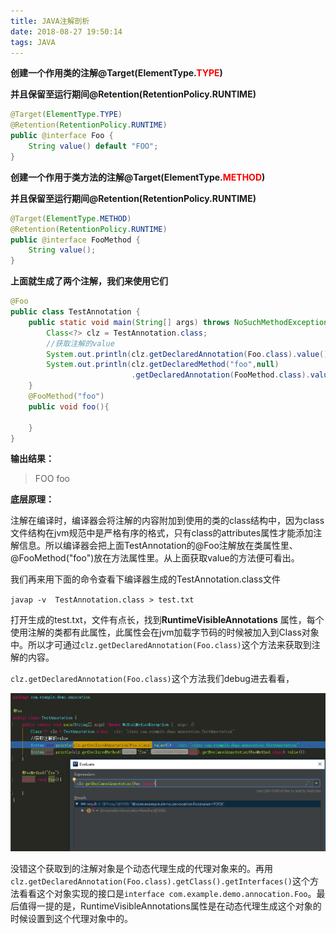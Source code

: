 ```yaml
---
title: JAVA注解剖析
date: 2018-08-27 19:50:14
tags: JAVA
---
```


**创建一个作用类的注解@Target(ElementType.<span style="color:red">TYPE</span>)**

**并且保留至运行期间@Retention(RetentionPolicy.RUNTIME)**

```java
@Target(ElementType.TYPE)
@Retention(RetentionPolicy.RUNTIME)
public @interface Foo {
    String value() default "FOO";
}
```

**创建一个作用于类方法的注解@Target(ElementType.<span style="color:red">METHOD</span>)**

**并且保留至运行期间@Retention(RetentionPolicy.RUNTIME)**

```java
@Target(ElementType.METHOD)
@Retention(RetentionPolicy.RUNTIME)
public @interface FooMethod {
    String value();
}
```

**上面就生成了两个注解，我们来使用它们**

```java
@Foo
public class TestAnnotation {
    public static void main(String[] args) throws NoSuchMethodException {
        Class<?> clz = TestAnnotation.class;
        //获取注解的value
        System.out.println(clz.getDeclaredAnnotation(Foo.class).value());
        System.out.println(clz.getDeclaredMethod("foo",null)
                           .getDeclaredAnnotation(FooMethod.class).value());
    }
    @FooMethod("foo")
    public void foo(){

    }
}
```

**输出结果：**

> FOO
> foo

**底层原理：**

注解在编译时，编译器会将注解的内容附加到使用的类的class结构中，因为class文件结构在jvm规范中是严格有序的格式，只有class的attributes属性才能添加注解信息。所以编译器会把上面TestAnnotation的@Foo注解放在类属性里、@FooMethod("foo")放在方法属性里。从上面获取value的方法便可看出。

我们再来用下面的命令查看下编译器生成的TestAnnotation.class文件

`javap -v  TestAnnotation.class > test.txt`

打开生成的test.txt，文件有点长，找到**RuntimeVisibleAnnotations** 属性，每个使用注解的类都有此属性，此属性会在jvm加载字节码的时候被加入到Class对象中。所以才可通过`clz.getDeclaredAnnotation(Foo.class)`这个方法来获取到注解的内容。

`clz.getDeclaredAnnotation(Foo.class)`这个方法我们debug进去看看，

![debug](JAVA注解剖析\debug.PNG)

没错这个获取到的注解对象是个动态代理生成的代理对象来的。再用 `clz.getDeclaredAnnotation(Foo.class).getClass().getInterfaces()`这个方法看看这个对象实现的接口是`interface com.example.demo.annocation.Foo`。最后值得一提的是，RuntimeVisibleAnnotations属性是在动态代理生成这个对象的时候设置到这个代理对象中的。